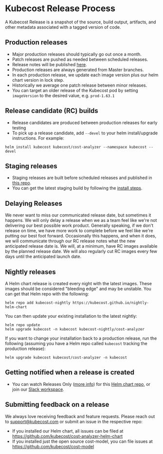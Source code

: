 # Kubecost Release Process

A Kubecost Release is a snapshot of the source, build output, artifacts, and other metadata associated with a tagged version of code.

## Production releases

* Major production releases should typically go out once a month.
* Patch releases are pushed as needed between scheduled releases.
* Release notes will be published [here](https://kubecost.com/releases).
* Production releases are always generated from Master branches.
* In each production release, we update each image version plus our helm chart version in lock step.
* Historically we average one patch release between minor releases.
* You can target an older release of the Kubecost pod by setting `imageVersion` to the desired value, e.g. `prod-1.63.1`

## Release candidate (RC) builds

* Release candidates are produced between production releases for early testing
* To pick up a release candidate, add `--devel` to your helm install/upgrade instructions. For example:

```
helm install kubecost kubecost/cost-analyzer --namespace kubecost --devel
```

## Staging releases

* Staging releases are built before scheduled releases and published in [this repo](https://github.com/kubecost/staging-repo).
* You can get the latest staging build by following the [install steps](staging.md).

## Delaying Releases

We never want to miss our communicated release date, but sometimes it happens. We will only delay a release when we as a team feel like we're not delivering our best possible work product. Generally speaking, if we don't release on time, we have more work to complete before we feel like we're putting our best foot forward. Occasionally this happens, and when it does, we will communicate through our RC release notes what the new anticipated release date is. We will, at a minimum, have RC images available by the planned release date. We will also regularly cut RC images every few days until the anticipated launch date.

## Nightly releases

A Helm chart release is created every night with the latest images. These images should be considered "bleeding edge" and may be unstable. You can get that Helm repo with the following:

```
helm repo add kubecost-nightly https://kubecost.github.io/nightly-helm-chart
```

You can then update your existing installation to the latest nightly:

```
helm repo update
helm upgrade kubecost -n kubecost kubecost-nightly/cost-analyzer
```

If you want to change your installation back to a production release, run the following (assuming you have a Helm repo called `kubecost` tracking the production release):

```
helm upgrade kubecost kubecost/cost-analyzer -n kubecost
```

## Getting notified when a release is created

* You can watch Releases Only ([more info](https://docs.github.com/en/github/managing-subscriptions-and-notifications-on-github/viewing-your-subscriptions)) for this [Helm chart repo](https://github.com/kubecost/cost-analyzer-helm-chart), or join our [Slack workspace](https://kubecost.slack.com).&#x20;

## Submitting feedback on a release

We always love receiving feedback and feature requests. Please reach out to support@kubecost.com or submit an issue in the respective repo:

* If you installed our Helm chart, all issues can be filed at https://github.com/kubecost/cost-analyzer-helm-chart
* If you installed just the open source cost-model, you can file issues at https://github.com/kubecost/cost-model
